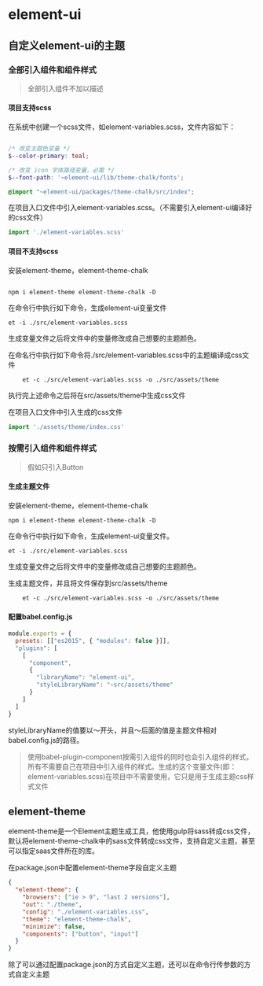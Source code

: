 # element-ui

## 自定义element-ui的主题

### 全部引入组件和组件样式
> 全部引入组件不加以描述
#### 项目支持scss

在系统中创建一个scss文件，如element-variables.scss，文件内容如下：
```scss

/* 改变主题色变量 */
$--color-primary: teal;

/* 改变 icon 字体路径变量，必需 */
$--font-path: '~element-ui/lib/theme-chalk/fonts';

@import "~element-ui/packages/theme-chalk/src/index";

```

在项目入口文件中引入element-variables.scss。（不需要引入element-ui编译好的css文件）

```javascript
import './element-variables.scss'
```

#### 项目不支持scss

安装element-theme，element-theme-chalk

```cli

npm i element-theme element-theme-chalk -D
```

在命令行中执行如下命令，生成element-ui变量文件

```cli
et -i ./src/element-variables.scss
```

生成变量文件之后将文件中的变量修改成自己想要的主题颜色。

在命名行中执行如下命令将./src/element-variables.scss中的主题编译成css文件
```cli
    et -c ./src/element-variables.scss -o ./src/assets/theme
```

执行完上述命令之后将在src/assets/theme中生成css文件

在项目入口文件中引入生成的css文件
```javascript
import './assets/theme/index.css'
```

### 按需引入组件和组件样式
> 假如只引入Button


#### 生成主题文件
安装element-theme，element-theme-chalk
```cli
npm i element-theme element-theme-chalk -D
```
在命令行中执行如下命令，生成element-ui变量文件。

```cli
et -i ./src/element-variables.scss
```

生成变量文件之后将文件中的变量修改成自己想要的主题颜色。

生成主题文件，并且将文件保存到src/assets/theme
```cli
    et -c ./src/element-variables.scss -o ./src/assets/theme
```

#### 配置babel.config.js
```javascript
module.exports = {
  presets: [["es2015", { "modules": false }]],
  "plugins": [
    [
      "component",
      {
        "libraryName": "element-ui",
        "styleLibraryName": "~src/assets/theme"
      }
    ]
  ]
}
```

styleLibraryName的值要以～开头，并且～后面的值是主题文件相对babel.config.js的路径。

> 使用babel-plugin-component按需引入组件的同时也会引入组件的样式，所有不需要自己在项目中引入组件的样式。生成的这个变量文件(即：element-variables.scss)在项目中不需要使用，它只是用于生成主题css样式文件

## element-theme

element-theme是一个Element主题生成工具，他使用gulp将sass转成css文件，默认将element-theme-chalk中的sass文件转成css文件，支持自定义主题，甚至可以指定saas文件所在的库。

在package.json中配置element-theme字段自定义主题

```json
{
  "element-theme": {
    "browsers": ["ie > 9", "last 2 versions"],
    "out": "./theme",
    "config": "./element-variables.css",
    "theme": "element-theme-chalk",
    "minimize": false,
    "components": ["button", "input"]
  }
}
```

除了可以通过配置package.json的方式自定义主题，还可以在命令行传参数的方式自定义主题

